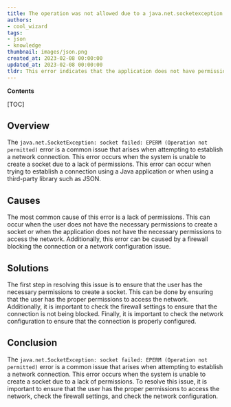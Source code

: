 ```yaml
---
title: The operation was not allowed due to a java.net.socketexception socket failed eperm
authors:
- cool_wizard
tags:
- json
- knowledge
thumbnail: images/json.png
created_at: 2023-02-08 00:00:00
updated_at: 2023-02-08 00:00:00
tldr: This error indicates that the application does not have permission to access the requested socket.
---
```


**Contents**

[TOC]

## Overview

The `java.net.SocketException: socket failed: EPERM (Operation not permitted)` error is a common issue that arises when attempting to establish a network connection. This error occurs when the system is unable to create a socket due to a lack of permissions. This error can occur when trying to establish a connection using a Java application or when using a third-party library such as JSON.

## Causes

The most common cause of this error is a lack of permissions. This can occur when the user does not have the necessary permissions to create a socket or when the application does not have the necessary permissions to access the network. Additionally, this error can be caused by a firewall blocking the connection or a network configuration issue.

## Solutions

The first step in resolving this issue is to ensure that the user has the necessary permissions to create a socket. This can be done by ensuring that the user has the proper permissions to access the network. Additionally, it is important to check the firewall settings to ensure that the connection is not being blocked. Finally, it is important to check the network configuration to ensure that the connection is properly configured.

## Conclusion

The `java.net.SocketException: socket failed: EPERM (Operation not permitted)` error is a common issue that arises when attempting to establish a network connection. This error occurs when the system is unable to create a socket due to a lack of permissions. To resolve this issue, it is important to ensure that the user has the proper permissions to access the network, check the firewall settings, and check the network configuration.
